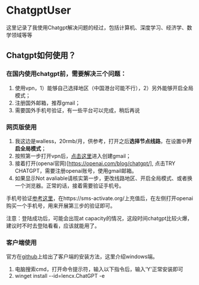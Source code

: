 # ChatgptUser
这里记录了我使用Chatgpt解决问题的经过，包括计算机、深度学习、经济学、数学领域等等


## Chatgpt如何使用？
### 在国内使用chatgpt前，需要解决三个问题：
1. 使用vpn，1）能够自己选择地区（中国港台可能不行），2）另外能够开启全局模式；
2. 注册国外邮箱，推荐gmail；
3. 需要国外手机号验证，有一些平台可以完成，稍后再说

### 网页版使用
1. 我这边是walless，20rmb/月，供参考，打开之后**选择节点线路**，在设置中**开启全局模式**；
2. 按照第一步打开vpn后，[点击这里](https://support.google.com/mail/answer/56256?hl=en)进入创建gmail；
3. 接着打开(openai官网)[https://openai.com/blog/chatgpt/], 点击TRY CHATGPT，需要注册openai账号，使用gmail邮箱。
4. 如果显示Not avaliable请核实第一步，更改线路地区、开启全局模式、或者换一个浏览器。正常的话，接着需要验证手机号。


手机号验证[参考这里](https://readdevdocs.com/blog/makemoney/%E4%B8%AD%E5%9B%BD%E5%8C%BA%E6%B3%A8%E5%86%8COpenAI%E8%B4%A6%E5%8F%B7%E8%AF%95%E7%94%A8ChatGPT%E6%8C%87%E5%8D%97.html#%E6%B3%A8%E5%86%8C%E7%9F%AD%E4%BF%A1%E5%B9%B3%E5%8F%B0%E5%B9%B6%E5%85%85%E5%80%BC)，在https://sms-activate.org/上充值后，在左侧打开openai购买一个手机号，用来开展第三步的验证即可。

注意：登陆成功后，可能会出现at capacity的情况，这段时间chatgpt比较火爆，建议时不时去登陆看看，应该就能用了。

### 客户端使用
官方在[github](https://github.com/lencx/ChatGPT)上给出了客户端的安装方法，这里介绍windows端。
1. 电脑搜索cmd，打开命令提示符，输入以下指令后，输入'Y'正常安装即可
2. winget install --id=lencx.ChatGPT -e
